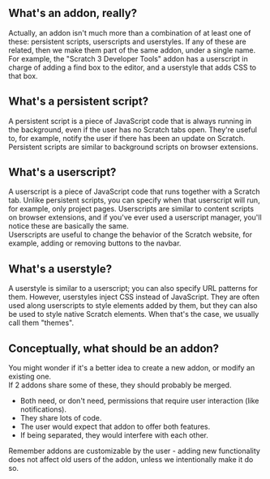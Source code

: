 ## What's an addon, really?
Actually, an addon isn't much more than a combination of at least one of these: persistent scripts, userscripts and userstyles. If any of these are related, then we make them part of the same addon, under a single name. For example, the "Scratch 3 Developer Tools" addon has a userscript in charge of adding a find box to the editor, and a userstyle that adds CSS to that box.

## What's a persistent script?
A persistent script is a piece of JavaScript code that is always running in the background, even if the user has no Scratch tabs open. They're useful to, for example, notify the user if there has been an update on Scratch. Persistent scripts are similar to background scripts on browser extensions.

## What's a userscript?
A userscript is a piece of JavaScript code that runs together with a Scratch tab. Unlike persistent scripts, you can specify when that userscript will run, for example, only project pages. Userscripts are similar to content scripts on browser extensions, and if you've ever used a userscript manager, you'll notice these are basically the same.  
Userscripts are useful to change the behavior of the Scratch website, for example, adding or removing buttons to the navbar.

## What's a userstyle?
A userstyle is similar to a userscript; you can also specify URL patterns for them. However, userstyles inject CSS instead of JavaScript. They are often used along userscripts to style elements added by them, but they can also be used to style native Scratch elements. When that's the case, we usually call them "themes".

## Conceptually, what should be an addon?
You might wonder if it's a better idea to create a new addon, or modify an existing one.  
If 2 addons share some of these, they should probably be merged. 
- Both need, or don't need, permissions that require user interaction (like notifications).
- They share lots of code.
- The user would expect that addon to offer both features.
- If being separated, they would interfere with each other.  

Remember addons are customizable by the user - adding new functionality does not affect old users of the addon, unless we intentionally make it do so.
